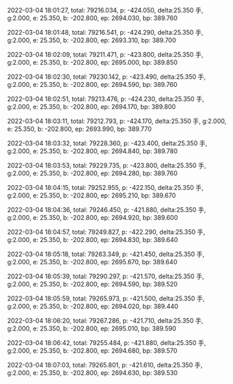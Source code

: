 2022-03-04 18:01:27, total: 79216.034, p: -424.050, delta:25.350 手, g:2.000, e: 25.350, b: -202.800, ep: 2694.030, bp: 389.760

2022-03-04 18:01:48, total: 79216.541, p: -424.290, delta:25.350 手, g:2.000, e: 25.350, b: -202.800, ep: 2693.310, bp: 389.700

2022-03-04 18:02:09, total: 79211.471, p: -423.800, delta:25.350 手, g:2.000, e: 25.350, b: -202.800, ep: 2695.000, bp: 389.850

2022-03-04 18:02:30, total: 79230.142, p: -423.490, delta:25.350 手, g:2.000, e: 25.350, b: -202.800, ep: 2694.590, bp: 389.760

2022-03-04 18:02:51, total: 79213.476, p: -424.230, delta:25.350 手, g:2.000, e: 25.350, b: -202.800, ep: 2694.170, bp: 389.800

2022-03-04 18:03:11, total: 79212.793, p: -424.170, delta:25.350 手, g:2.000, e: 25.350, b: -202.800, ep: 2693.990, bp: 389.770

2022-03-04 18:03:32, total: 79228.360, p: -423.400, delta:25.350 手, g:2.000, e: 25.350, b: -202.800, ep: 2694.840, bp: 389.780

2022-03-04 18:03:53, total: 79229.735, p: -423.800, delta:25.350 手, g:2.000, e: 25.350, b: -202.800, ep: 2694.280, bp: 389.760

2022-03-04 18:04:15, total: 79252.955, p: -422.150, delta:25.350 手, g:2.000, e: 25.350, b: -202.800, ep: 2695.210, bp: 389.670

2022-03-04 18:04:36, total: 79246.450, p: -421.880, delta:25.350 手, g:2.000, e: 25.350, b: -202.800, ep: 2694.920, bp: 389.600

2022-03-04 18:04:57, total: 79249.827, p: -422.290, delta:25.350 手, g:2.000, e: 25.350, b: -202.800, ep: 2694.830, bp: 389.640

2022-03-04 18:05:18, total: 79263.349, p: -421.450, delta:25.350 手, g:2.000, e: 25.350, b: -202.800, ep: 2695.670, bp: 389.640

2022-03-04 18:05:39, total: 79290.297, p: -421.570, delta:25.350 手, g:2.000, e: 25.350, b: -202.800, ep: 2694.590, bp: 389.520

2022-03-04 18:05:59, total: 79265.973, p: -421.500, delta:25.350 手, g:2.000, e: 25.350, b: -202.800, ep: 2694.020, bp: 389.440

2022-03-04 18:06:20, total: 79267.286, p: -421.710, delta:25.350 手, g:2.000, e: 25.350, b: -202.800, ep: 2695.010, bp: 389.590

2022-03-04 18:06:42, total: 79255.484, p: -421.880, delta:25.350 手, g:2.000, e: 25.350, b: -202.800, ep: 2694.680, bp: 389.570

2022-03-04 18:07:03, total: 79265.801, p: -421.610, delta:25.350 手, g:2.000, e: 25.350, b: -202.800, ep: 2694.630, bp: 389.530
